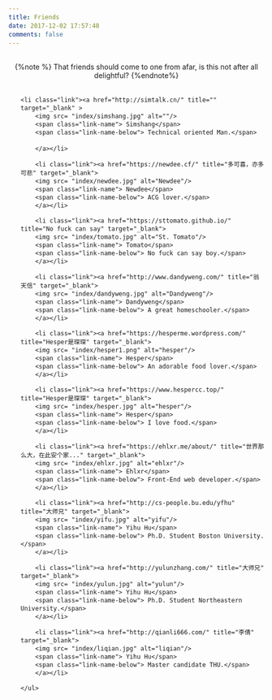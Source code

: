 ```yaml
---
title: Friends
date: 2017-12-02 17:57:48
comments: false
---
```


<br>




<center>{%note %}
That friends should come to one from afar, is this not after all delightful?
{%endnote%}
</center>



<br>

<div class="link-body">
	<ul>
    
<!--simshang begin-->
	<li class="link"><a href="http://simtalk.cn/" title="" target="_blank" >
        <img src= "index/simshang.jpg" alt=""/>
        <span class="link-name"> Simshang</span>
        <span class="link-name-below"> Technical oriented Man.</span>
        
        </a></li>
<!--simshang end-->


<!--newdee begin-->
        <li class="link"><a href="https://newdee.cf/" title="多可喜，亦多可悲" target="_blank">
        <img src= "index/newdee.jpg" alt="Newdee"/>
        <span class="link-name"> Newdee</span>
        <span class="link-name-below"> ACG lover.</span>
        </a></li>
<!--newdee end-->


<!--ST.TOMATO begin-->
        <li class="link"><a href="https://sttomato.github.io/" title="No fuck can say" target="_blank">
        <img src= "index/tomato.jpg" alt="St. Tomato"/>
        <span class="link-name"> Tomato</span>
        <span class="link-name-below"> No fuck can say boy.</span>
        </a></li>
<!--ST.TOMATO end-->


<!--dandyweng begin-->
        <li class="link"><a href="http://www.dandyweng.com/" title="翁天信" target="_blank">
        <img src= "index/dandyweng.jpg" alt="Dandyweng"/>
        <span class="link-name"> Dandyweng</span>
        <span class="link-name-below"> A great homeschooler.</span>
        </a></li>
<!--dandyweng end-->


<!--hesper begin-->
        <li class="link"><a href="https://hesperme.wordpress.com/" title="Hesper是琛琛" target="_blank">
        <img src= "index/hesper1.png" alt="hesper"/>
        <span class="link-name"> Hesper</span>
        <span class="link-name-below"> An adorable food lover.</span>
        </a></li>
<!-- hesper end-->

<!--hesper begin-->
        <li class="link"><a href="https://www.hespercc.top/" title="Hesper是琛琛" target="_blank">
        <img src= "index/hesper.jpg" alt="hesper"/>
        <span class="link-name"> Hesper</span>
        <span class="link-name-below"> I love food.</span>
        </a></li>
<!-- hesper end-->

<!--ehlxr begin-->
        <li class="link"><a href="https://ehlxr.me/about/" title="世界那么大，在此安个家..." target="_blank">
        <img src= "index/ehlxr.jpg" alt="ehlxr"/>
        <span class="link-name"> Ehlxr</span>
        <span class="link-name-below"> Front-End web developer.</span>
        </a></li>
<!--ehlxr end-->

<!--yifu begin-->
        <li class="link"><a href="http://cs-people.bu.edu/yfhu" title="大师兄" target="_blank">
        <img src= "index/yifu.jpg" alt="yifu"/>
        <span class="link-name"> Yihu Hu</span>
        <span class="link-name-below"> Ph.D. Student Boston University.</span>
        </a></li>
<!--yifu end-->



<!--yulun begin-->
        <li class="link"><a href="http://yulunzhang.com/" title="大师兄" target="_blank">
        <img src= "index/yulun.jpg" alt="yulun"/>
        <span class="link-name"> Yihu Hu</span>
        <span class="link-name-below"> Ph.D. Student Northeastern University.</span>
        </a></li>
<!--yulun end-->

<!--liqian begin-->
        <li class="link"><a href="http://qianli666.com/" title="李倩" target="_blank">
        <img src= "index/liqian.jpg" alt="liqian"/>
        <span class="link-name"> Yihu Hu</span>
        <span class="link-name-below"> Master candidate THU.</span>
        </a></li>
<!--liqian end-->

	</ul>
</div>